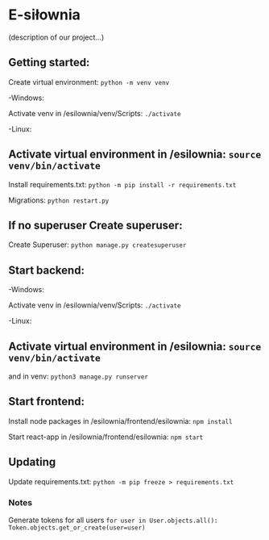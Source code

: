 # E-siłownia

(description of our project...)

## Getting started:

Create virtual environment:
```python -m venv venv```

-Windows:

Activate venv in /esilownia/venv/Scripts:
```./activate```

-Linux:

Activate virtual environment in /esilownia:
```source venv/bin/activate```
-------------------------------------------------------------
Install requirements.txt:
```python -m pip install -r requirements.txt```

Migrations:
```python restart.py```

## If no superuser Create superuser:

Create Superuser:
```python manage.py createsuperuser```

## Start backend:

-Windows:

Activate venv in /esilownia/venv/Scripts:
```./activate```

-Linux:

Activate virtual environment in /esilownia:
```source venv/bin/activate```
--------------------------------------------------------------
and in venv:
```python3 manage.py runserver```

## Start frontend:

Install node packages in /esilownia/frontend/esilownia:
```npm install```

Start react-app in /esilownia/frontend/esilownia:
```npm start```

## Updating

Update requirements.txt:
```python -m pip freeze > requirements.txt```

### Notes

Generate tokens for all users
```for user in User.objects.all(): Token.objects.get_or_create(user=user)```
